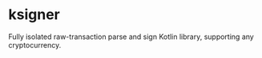 # ksigner
Fully isolated raw-transaction parse and sign Kotlin library, supporting any cryptocurrency.
